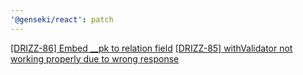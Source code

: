 ```yaml
---
'@genseki/react': patch
---
```


[[DRIZZ-86] Embed __pk to relation field](https://app.plane.so/softnetics/browse/DRIZZ-86/)
[[DRIZZ-85] withValidator not working properly due to wrong response](https://app.plane.so/softnetics/browse/DRIZZ-85/)
